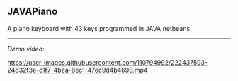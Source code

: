 ## JAVAPiano
A piano keyboard with 43 keys programmed in JAVA netbeans 

---

*Demo video:*

https://user-images.githubusercontent.com/110794992/222437593-24d32f3e-c1f7-4bea-8ec1-47ec9d4b4698.mp4

